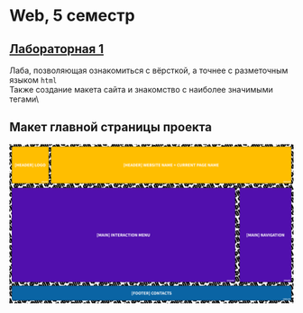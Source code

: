 # Web, 5 семестр

## [Лабораторная 1](https://github.com/1Menemi1/IS-2022-web-5-sem/blob/lab-1/)
Лаба, позволяющая ознакомиться с вёрсткой, а точнее с разметочным языком `html`\
Также создание макета сайта и знакомство с наиболее значимыми тегами\

## Макет главной страницы проекта
![Макет](https://github.com/1Menemi1/IS-2022-web-5-sem/blob/lab-1/pictures/layout.png)